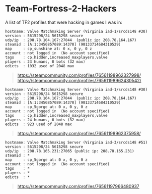 # Team-Fortress-2-Hackers

A list of TF2 profiles that were hacking in games I was in:

```
hostname: Valve Matchmaking Server (Virginia iad-1/srcds148 #30)
version : 5615298/24 5615298 secure
udp/ip  : 208.78.164.167:27044  (public ip: 208.78.164.167)
steamid : [A:1:3456857089:14370] (90133714684310529)
map     : cp_sunshine at: 0 x, 0 y, 0 z
account : not logged in  (No account specified)
tags    : cp,hidden,increased_maxplayers,valve
players : 23 humans, 0 bots (32 max)
edicts  : 1032 used of 2048 max

```
> https://steamcommunity.com/profiles/76561198962327998/  
https://steamcommunity.com/profiles/76561198962430542/

```
hostname: Valve Matchmaking Server (Virginia iad-1/srcds148 #30)
version : 5615298/24 5615298 secure
udp/ip  : 208.78.164.167:27044  (public ip: 208.78.164.167)
steamid : [A:1:3456857089:14370] (90133714684310529)
map     : cp_5gorge at: 0 x, 0 y, 0 z
account : not logged in  (No account specified)
tags    : cp,hidden,increased_maxplayers,valve
players : 24 humans, 0 bots (32 max)
edicts  : 923 used of 2048 max
```
> https://steamcommunity.com/profiles/76561198962375958/

```
hostname: Valve Matchmaking Server (Virginia iad-3/srcds148 #51)
version : 5615298/24 5615298 secure
udp/ip  : 208.78.165.231:27065 (public ip: 208.78.165.231)
steamid : *
map     : cp_5gorge at: 0 x, 0 y, 0 z
account : not logged in  (No account specified)
tags    : *
players : *
edicts  : *
```
> https://steamcommunity.com/profiles/76561197966480937
